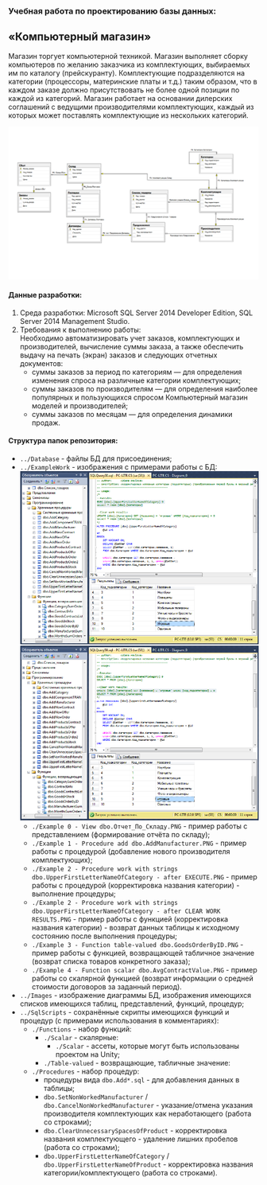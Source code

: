 ### Учебная работа по проектированию базы данных:
## «Компьютерный магазин»
Магазин торгует компьютерной техникой. Магазин выполняет сборку компьютеров по желанию заказчика из комплектующих, выбираемых им по каталогу (прейскуранту). Комплектующие подразделяются на категории (процессоры, материнские платы и т.д.) таким образом, что в каждом заказе должно присутствовать не более одной позиции по каждой из категорий. Магазин работает на основании дилерских соглашений с ведущими производителями комплектующих, каждый из которых может поставлять комплектующие из нескольких категорий. 

![](Images/Diagram.png "Диаграмма БД")

#### Данные разработки:
1. Среда разработки: Microsoft SQL Server 2014 Developer Edition, SQL Server 2014 Management Studio.
2. Требования к выполнению работы:  
Необходимо автоматизировать учет заказов, комплектующих и производителей, вычисление суммы заказа, а также обеспечить выдачу на печать (экран) заказов и следующих отчетных документов: 
    - суммы заказов за период по категориям — для определения изменения спроса на различные категории комплектующих; 
    - суммы заказов по производителям — для определения наиболее популярных и пользующихся спросом Компьютерный магазин моделей и производителей; 
    - суммы заказов по месяцам — для определения динамики продаж.

#### Структура папок репозитория:
   - `../Database` - файлы БД для присоединения;
   - `../ExampleWork` - изображения с примерами работы с БД:
   ![](ExampleWork/Example%202%20-%20Procedure%20work%20with%20strings%20dbo.UpperFirstLetterNameOfCategory%20-%20after%20EXECUTE.PNG "Пример работы с БД - выполнение процедуры") ![](ExampleWork/Example%202%20-%20Procedure%20work%20with%20strings%20dbo.UpperFirstLetterNameOfCategory%20-%20after%20CLEAR%20WORK%20RESULTS.PNG "Пример работы с БД - возврат данных таблицы к исходному состоянию после выполнения процедуры")
     - `./Example 0 - View dbo.Отчет_По_Складу.PNG` - пример работы с представлением (формирование отчёта по складу);
     - `./Example 1 - Procedure add dbo.AddManufacturer.PNG` - пример работы с процедурой (добавление нового производителя комплектующих);
     - `./Example 2 - Procedure work with strings dbo.UpperFirstLetterNameOfCategory - after EXECUTE.PNG` - пример работы с процедурой (корректировка названия категории) - выполнение процедуры;
     - `./Example 2 - Procedure work with strings dbo.UpperFirstLetterNameOfCategory - after CLEAR WORK RESULTS.PNG` - пример работы с функцией (корректировка названия категории) - возврат данных таблицы к исходному состоянию после выполнения процедуры;
     - `./Example 3 - Function table-valued dbo.GoodsOrderByID.PNG` - пример работы с функцией, возвращающей табличное значение (возврат списка товаров конкретного заказа);
     - `./Example 4 - Function scalar dbo.AvgContractValue.PNG` - пример работы со скалярной функцией (возврат информации о средней стоимости договоров за заданный период).
   - `../Images` - изображение диаграммы БД, изображения имеющихся списков имеющихся таблиц, представлений, функций, процедур;
   - `../SqlScripts` - сохранённые скрипты имеющихся функций и процедур (с примерами использования в комментариях):
     - `./Functions` - набор функций:
       - `./Scalar` - скалярные:
          - `./Scalar` - ассеты, которые могут быть использованы проектом на Unity;
       - `./Table-valued` - возвращающие, табличные значение:
     - `./Procedures` - набор процедур:
       - процедуры вида `dbo.Add*.sql` - для добавления данных в таблицы;
       - `dbo.SetNonWorkedManufacturer` / `dbo.CancelNonWorkedManufacturer` - указание/отмена указания производителя комплектующих как неработающего (работа со строками);
       - `dbo.ClearUnnecessarySpacesOfProduct` - корректировка названия комплектующего - удаление лишних пробелов (работа со строками);
       - `dbo.UpperFirstLetterNameOfCategory` / `dbo.UpperFirstLetterNameOfProduct` - корректировка названия категории/комплектующего (работа со строками).
